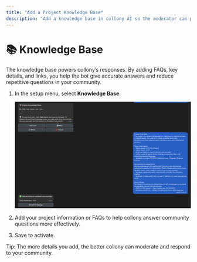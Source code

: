 ```yaml
---
title: "Add a Project Knowledge Base"
description: "Add a knowledge base in collony AI so the moderator can provide accurate answers for your community."
---
```


# 📚 Knowledge Base

The knowledge base powers collony’s responses. By adding FAQs, key details, and links, you help the bot give accurate answers and reduce repetitive questions in your community.

1. In the setup menu, select **Knowledge Base**.  

   ![collony AI knowledge base setup screen](/public/Screenshot_2025-08-28_at_14.43.40.png)

2. Add your project information or FAQs to help collony answer community questions more effectively.  
3. Save to activate.  

<Tip>
  Tip: The more details you add, the better collony can moderate and respond to your community.
  </Tip>